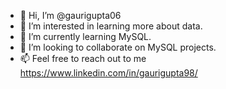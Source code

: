 - 👋 Hi, I’m @gaurigupta06
- 👀 I’m interested in learning more about data. 
- 🌱 I’m currently learning MySQL.
- 💞️ I’m looking to collaborate on MySQL projects.
- 📫 Feel free to reach out to me https://www.linkedin.com/in/gaurigupta98/
